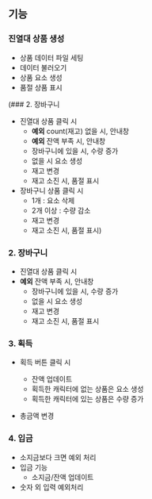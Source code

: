 ## 기능

### 진열대 상품 생성

- 상품 데이터 파일 세팅
- 데이터 불러오기
- 상품 요소 생성
- 품절 상품 표시

(### 2. 장바구니

- 진열대 상품 클릭 시
  - **예외** count(재고) 없을 시, 안내창
  - **예외** 잔액 부족 시, 안내창
  - 장바구니에 있을 시, 수량 증가
  - 없을 시 요소 생성
  - 재고 변경
  - 재고 소진 시, 품절 표시
- 장바구니 상품 클릭 시
  - 1개 : 요소 삭제
  - 2개 이상 : 수량 감소
  - 재고 변경
  - 재고 소진 시, 품절 표시)

### 2. 장바구니

- 진열대 상품 클릭 시
- **예외** 잔액 부족 시, 안내창
  - 장바구니에 있을 시, 수량 증가
  - 없을 시 요소 생성
  - 재고 변경
  - 재고 소진 시, 품절 표시

### 3. 획득

- 획득 버튼 클릭 시

  - 잔액 업데이트
  - 획득한 캐릭터에 없는 상품은 요소 생성
  - 획득한 캐릭터에 있는 상품은 수량 증가

- 총금액 변경

### 4. 입금

- 소지금보다 크면 예외 처리
- 입금 기능
  - 소지금/잔액 업데이트
- 숫자 외 입력 예외처리
